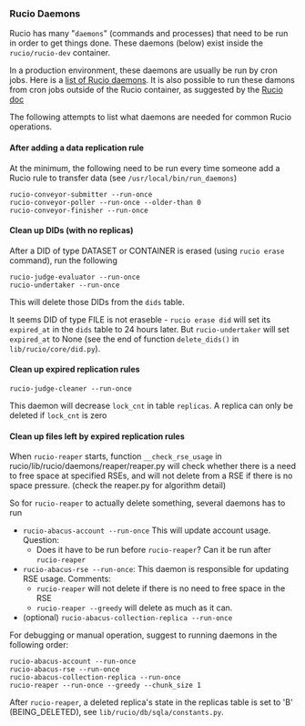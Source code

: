 ### Rucio Daemons

Rucio has many "`daemons`" (commands and processes) that need to be run in order to get things done. These daemons 
(below) exist inside the `rucio/rucio-dev` container.

In a production environment, these daemons are usually be run by cron jobs. Here is a
[list of Rucio daemons](https://rucio.readthedocs.io/en/old-doc/man/daemons.html). It is also possible to run
these damons from cron jobs outside of the Rucio container, as suggested by the 
[Rucio doc](https://rucio.readthedocs.io/en/old-doc/installing_server.html)

The following attempts to list what daemons are needed for common Rucio operations.

#### After adding a data replication rule

At the minimum, the following need to be run every time someone add a Rucio rule to transfer data 
(see `/usr/local/bin/run_daemons`) 
```
rucio-conveyor-submitter --run-once
rucio-conveyor-poller --run-once --older-than 0
rucio-conveyor-finisher --run-once
```

#### Clean up DIDs (with no replicas)
After a DID of type DATASET or CONTAINER is erased (using `rucio erase` command), run the following
```
rucio-judge-evaluator --run-once
rucio-undertaker --run-once
```
This will delete those DIDs from the `dids` table. 

It seems DID of type FILE is not eraseble - `rucio erase did` will set its `expired_at` in the 
`dids` table to 24 hours later. But `rucio-undertaker` will set `expired_at` to None (see
the end of function `delete_dids()` in `lib/rucio/core/did.py`).

#### Clean up expired replication rules
```
rucio-judge-cleaner --run-once
```
This daemon will decrease `lock_cnt` in table `replicas`. A replica can only be deleted if `lock_cnt` 
is zero

#### Clean up files left by expired replication rules
When `rucio-reaper` starts, function `__check_rse_usage` in rucio/lib/rucio/daemons/reaper/reaper.py 
will check whether there is a need to free space at specified RSEs, and will not delete from a RSE 
if there is no space pressure. (check the reaper.py for algorithm detail)

So for `rucio-reaper` to actually delete something, several daemons has to run
* `rucio-abacus-account --run-once` This will update account usage. Question:
   * Does it have to be run before `rucio-reaper`? Can it be run after `rucio-reaper` 
* `rucio-abacus-rse --run-once`: This daemon is responsible for updating RSE usage. Comments:
   * `rucio-reaper` will not delete if there is no need to free space in the RSE
   * `rucio-reaper --greedy` will delete as much as it can.
* (optional) `rucio-abacus-collection-replica --run-once`

For debugging or manual operation, suggest to running daemons in the following order:
```
rucio-abacus-account --run-once 
rucio-abacus-rse --run-once
rucio-abacus-collection-replica --run-once
rucio-reaper --run-once --greedy --chunk_size 1
```
After `rucio-reaper`, a deleted replica's state in the replicas table is set to 'B' (BEING_DELETED), see
`lib/rucio/db/sqla/constants.py`.



